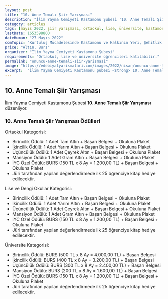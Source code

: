 ```yaml
---
layout: post
title: "10. Anne Temalı Şiir Yarışması"
description: "İlim Yayma Cemiyeti Kastamonu Şubesi '10. Anne Temalı Şiir Yarışması' düzenliyor."
category: articles
tags: [mayıs 2022, şiir yarışması, ortaokul, lise, üniversite, kastamonu, istiklal]
lastDate: 1653598800
dateHuman: "27 Mayıs 2022"
comTopic: "Kurtuluş Mücadelesinde Kastamonu ve Halkının Yeri, Şehitlik Ruhu, İstiklal Mücadelesi, Bağımsızlık, Kastamonu Kadınının Gösterdiği Fedakarlık, Milli Mücadele Ruhu, Şehadet"
price: "Altın, Burs"
organizer: "İlim Yayma Cemiyeti Kastamonu Şubesi"
requirements: "Ortaokul, lise ve üniversite öğrencileri katılabilir."
permalink: "onuncu-anne-temali-siir-yarismasi"
image: "https://edebiyatyarismalari.com/images/2022/nisan/onuncu-anne-temali-siir-yarismasi.jpg"
excerpt:  "İlim Yayma Cemiyeti Kastamonu Şubesi <strong> 10. Anne Temalı Şiir Yarışması </strong> düzenliyor."
---
```


## 10. Anne Temalı Şiir Yarışması
İlim Yayma Cemiyeti Kastamonu Şubesi **10. Anne Temalı Şiir Yarışması** düzenliyor.



### 10. Anne Temalı Şiir Yarışması Ödülleri
Ortaokul Kategorisi:
- Birincilik Ödülü: 1 Adet Tam Altın + Başarı Belgesi + Okuluna Plaket
- İkincilik Ödülü: 1 Adet Yarım Altın + Başarı Belgesi + Okuluna Plaket
- Üçüncülük Ödülü: 1 Adet Çeyrek Altın + Başarı Belgesi + Okuluna Plaket
- Mansiyon Ödülü: 1 Adet Gram Altın + Başarı Belgesi + Okuluna Plaket
- İYC Özel Ödülü: BURS (150 TL x 8 Ay = 1.200,00 TL) + Başarı Belgesi + Okuluna Plaket
- Jüri tarafından yapılan değerlendirmede ilk 25 öğrenciye kitap hediye edilecektir.

Lise ve Dengi Okullar Kategorisi:
- Birincilik Ödülü: 1 Adet Tam Altın + Başarı Belgesi + Okuluna Plaket
- İkincilik Ödülü: 1 Adet Yarım Altın + Başarı Belgesi + Okuluna Plaket
- Üçüncülük Ödülü: 1 Adet Çeyrek Altın + Başarı Belgesi + Okuluna Plaket
- Mansiyon Ödülü: 1 Adet Gram Altın + Başarı Belgesi + Okuluna Plaket
- İYC Özel Ödülü: BURS (150 TL x 8 Ay = 1.200,00 TL) + Başarı Belgesi + Okuluna Plaket
- Jüri tarafından yapılan değerlendirmede ilk 25 öğrenciye kitap hediye edilecektir.

Üniversite Kategorisi:
- Birincilik Ödülü: BURS (500 TL x 8 Ay = 4.000,00 TL) + Başarı Belgesi
- İkincilik Ödülü: BURS (400 TL x 8 Ay = 3.200,00 TL) + Başarı Belgesi
- Üçüncülük Ödülü: BURS (300 TL x 8 Ay = 2.400,00 TL) + Başarı Belgesi
- Mansiyon Ödülü: BURS (200 TL x 8 Ay = 1.600,00 TL) + Başarı Belgesi
- İYC Özel Ödülü: BURS (150 TL x 8 Ay = 1.200,00 TL) + Başarı Belgesi + Okuluna Plaket
- Jüri tarafından yapılan değerlendirmede ilk 25 öğrenciye kitap hediye edilecektir.